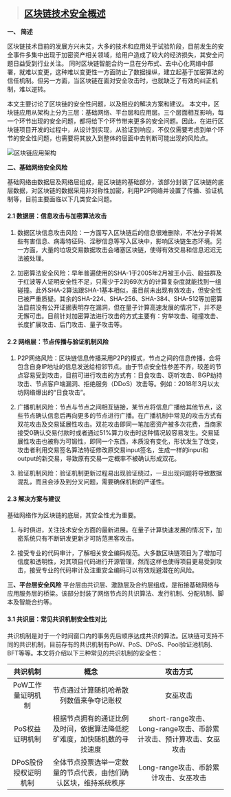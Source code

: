 > ## [区块链技术安全概述](https://app.ifcert.org.cn/share/notice/report1/Index-1808-45-1.jsp)

**一、 简述**

区块链技术目前的发展方兴未艾，大多的技术和应用处于试验阶段，目前发生的安全事件多集中出现于加密资产相关领域，给用户造成了较大的经济损失，其安全问题日益受到行业关注。
同时区块链智能合约一旦在分布式、去中心化网络中部署，就难以变更，这种难以变更性一方面防止了数据操纵，建立起基于加密算法的信任机制。但另一方面，当区块链在面对安全攻击时，也就缺乏了有效的纠正机制，难以逆转。

本文主要讨论了区块链的安全性问题，以及相应的解决方案和建议。 本文中，区块链应用从架构上分为三层：基础网络、平台层和应用层。三个层面相互影响，每一个环节出现的安全问题，都将给下个环节带来更多的安全问题。因此，在进行区块链项目开发的过程中，从设计到实现，从验证到响应，不仅仅需要考虑到单个环节的安全性问题，也需要将其放入到整体的层面中去判断可能出现的风险点。

![区块链应用架构](https://app.ifcert.org.cn/share/notice/report1/images/180807/r-180807-1.png)

**二、基础网络安全风险**

基础网络由数据层及网络层组成，是区块链的基础部分，该部分封装了区块链的底层数据，对区块链的数据采用非对称性加密，利用P2P网络并设置了传播、验证机制等，目前主要面临以下几类安全问题。

#### 2.1 数据层：信息攻击与加密算法攻击
1. 数据区块信息攻击风险：一方面写入区块链后的信息很难删除，不法分子将某些有害信息、病毒特征码、淫秽信息等写入区块中，影响区块链生态环境。另一方面，大量的垃圾交易数据攻击会堵塞区块链，使得有效交易和信息迟迟无法被处理。

2. 加密算法安全风险：早年普遍使用的SHA-1于2005年2月被王小云、殷益群及于红波等人证明安全性不足，只需少于2的69次方的计算复杂度就能找到一组碰撞。此外SHA-2算法跟SHA-1基本相似，虽目前未出现有效攻击，但安全性已被严重质疑。其余的SHA-224、SHA-256、SHA-384、SHA-512等加密算法目前没有公开证据表明存在漏洞，但在量子计算高速发展的情况下，并不是无懈可击。目前针对加密算法进行攻击的方式主要有：穷举攻击、碰撞攻击、长度扩展攻击、后门攻击、量子攻击等。

#### 2.2 网络层：节点传播与验证机制风险
1. P2P网络风险：区块链信息传播采用P2P的模式，节点之间的信息传播，会将包含自身IP地址的信息发送给相邻节点。由于节点安全性参差不齐，较差的节点容易受到攻击，目前可进行攻击的方式有：日食攻击、窃听攻击、BGP劫持攻击、节点客户端漏洞、拒绝服务（DDoS）攻击等。例如：2018年3月以太坊网络爆出的“日食攻击”。

2. 广播机制风险：节点与节点之间相互链接，某节点将信息广播给其他节点，这些节点确认信息后再向更多的节点进行广播。在广播机制中常见的攻击方式有双花攻击及交易延展性攻击。双花攻击即同一笔加密资产被多次花费，当商家接受0确认交易付款时或者通过51%算力攻击时这种情况较容易发生。交易延展性攻击也被称为可锻性，即同一个东西，本质没有变化，形状发生了改变，攻击者利用交易签名算法特征修改原交易input签名，生成一样的input和output的新交易，导致原有交易一定概率不被确认形成双花。
3. 验证机制风险：验证机制更新过程易出现验证绕过，一旦出现问题将导致数据混乱，而且会涉及到分叉问题，需要确保机制的严谨性。
#### 2.3 解决方案与建议
基础网络作为区块链的底层，其安全性尤为重要。
1. 与时俱进，关注技术安全方面的最新进展。在量子计算快速发展的情况下，加密系统只有不断研发更新才可防范黑客攻击。

2. 接受专业的代码审计，了解相关安全编码规范。大多数区块链项目为了增加可信度和透明性，对其项目代码进行开源管理，然而这样也使得项目更易受到攻击，接受专业的代码审计及注重安全编码可以有效规避潜在的风险。

**三、平台层安全风险**
平台层由共识层、激励层及合约层组成，是衔接基础网络与应用服务层的桥梁。该部分封装了网络节点的共识算法、发行机制、分配机制、脚本及智能合约等。

#### 3.1 共识层：常见共识机制安全性对比
共识机制是对于一个时间窗口内的事务先后顺序达成共识的算法。区块链可支持不同的共识机制，目前存有的共识机制有PoW、PoS、DPoS、Pool验证池机制、BFT等等。本文将介绍以下三种常见的共识机制的安全性：

|  共识机制 |   概念    |  攻击方式   |
| :---:| :---: | :---: |
|PoW工作量证明机制  |  节点通过计算随机哈希散列数值来争夺记账权   |女巫攻击|
|PoS权益证明机制 |根据节点拥有的通证比例及时间，依据算法降低挖矿难度，加快随机数的寻找速度|short-range攻击、 Long-range攻击、币龄累计攻击、预计算攻击、女巫攻击|
|DPoS股份授权证明机制|全体节点投票选举一定数量的节点代表，由他们确认区块，维持系统秩序|Long-range攻击、币龄累计攻击、女巫攻击|